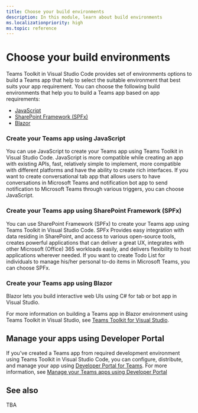 ```yaml
---
title: Choose your build environments
description: In this module, learn about build environments
ms.localizationpriority: high
ms.topic: reference
---
```


# Choose your build environments

Teams Toolkit in Visual Studio Code provides set of environments options to build a Teams app that help to select the suitable environment that best suits your app requirement. You can choose the following build environments that help you to build a Teams app based on app requirements:

* [JavaScript](#javascript)
* [SharePoint Framework (SPFx)](#sharepoint-framework-spfx)
* [Blazor](#blazor)

### Create your Teams app using JavaScript

You can use JavaScript to create your Teams app using Teams Toolkit in Visual Studio Code.
JavaScript is more compatible while creating an app with existing APIs, fast, relatively simple to implement, more compatible with different platforms and have the ability to create rich interfaces. If you want to create conversational tab app that allows users to have conversations in Microsoft Teams and notification bot app to send notification to Microsoft Teams through various triggers, you can choose JavaScript.

### Create your Teams app using SharePoint Framework (SPFx)

You can use SharePoint Framework (SPFx) to create your Teams app using Teams Toolkit in Visual Studio Code. SPFx Provides easy integration with data residing in SharePoint, and access to various open-source tools, creates powerful applications that can deliver a great UX, integrates with other Microsoft (Office) 365 workloads easily, and delivers flexibility to host applications wherever needed. If you want to create Todo List for individuals to manage his/her personal to-do items in Microsoft Teams, you can choose SPFx.

### Create your Teams app using Blazor

Blazor lets you build interactive web UIs using C# for tab or bot app in Visual Studio.

For more information on building a Teams app in Blazor environment using Teams Toolkit in Visual Studio, see [Teams Toolkit for Visual Studio](visual-studio-overview.md).

## Manage your apps using Developer Portal

If you've created a Teams app from required development environment using Teams Toolkit in Visual Studio Code, you can configure, distribute, and manage your app using <a href="https://dev.teams.microsoft.com" target="_blank">Developer Portal for Teams</a>.
For more information, see [Manage your Teams apps using Developer Portal](../concepts/build-and-test/teams-developer-portal.md)

## See also

TBA
